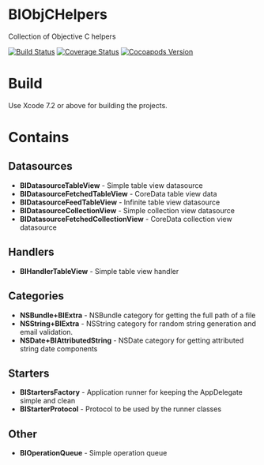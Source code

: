 BIObjCHelpers
=============

Collection of Objective C helpers

[![Build Status](https://travis-ci.org/grigaci/BIObjCHelpers.svg?branch=master)](https://travis-ci.org/grigaci/BIObjCHelpers) [![Coverage Status](https://coveralls.io/repos/grigaci/BIObjCHelpers/badge.png?branch=master)](https://coveralls.io/r/grigaci/BIObjCHelpers?branch=master) [![Cocoapods Version](https://cocoapod-badges.herokuapp.com/v/BIObjCHelpers/badge.png)](http://cocoapods.org/?q=BIObjCHelpers)

# Build
Use Xcode 7.2 or above for building the projects.

# Contains

## Datasources
* __BIDatasourceTableView__ - Simple table view datasource
* __BIDatasourceFetchedTableView__ - CoreData table view data
* __BIDatasourceFeedTableView__ - Infinite table view datasource
* __BIDatasourceCollectionView__ - Simple collection view datasource
* __BIDatasourceFetchedCollectionView__ - CoreData collection view datasource

## Handlers
* __BIHandlerTableView__ - Simple table view handler

## Categories
* __NSBundle+BIExtra__ - NSBundle category for getting the full path of a file
* __NSString+BIExtra__ - NSString category for random string generation and email validation.
* __NSDate+BIAttributedString__ - NSDate category for getting attributed string date components

## Starters
* __BIStartersFactory__ - Application runner for keeping the AppDelegate simple and clean
* __BIStarterProtocol__ - Protocol to be used by the runner classes

## Other
* __BIOperationQueue__ - Simple operation queue